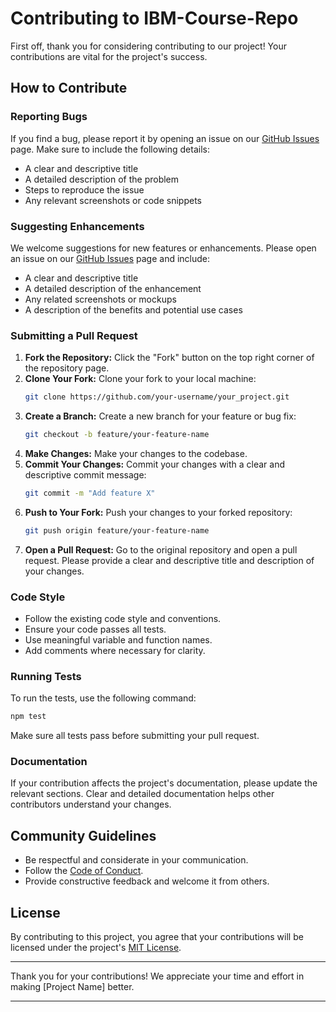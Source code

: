 # Contributing to IBM-Course-Repo


First off, thank you for considering contributing to our project! Your contributions are vital for the project's success.

## How to Contribute

### Reporting Bugs

If you find a bug, please report it by opening an issue on our [GitHub Issues](https://github.com/your_project/issues) page. Make sure to include the following details:

- A clear and descriptive title
- A detailed description of the problem
- Steps to reproduce the issue
- Any relevant screenshots or code snippets

### Suggesting Enhancements

We welcome suggestions for new features or enhancements. Please open an issue on our [GitHub Issues](https://github.com/your_project/issues) page and include:

- A clear and descriptive title
- A detailed description of the enhancement
- Any related screenshots or mockups
- A description of the benefits and potential use cases

### Submitting a Pull Request

1. **Fork the Repository:** Click the "Fork" button on the top right corner of the repository page.
2. **Clone Your Fork:** Clone your fork to your local machine:
   ```bash
   git clone https://github.com/your-username/your_project.git
   ```
3. **Create a Branch:** Create a new branch for your feature or bug fix:
   ```bash
   git checkout -b feature/your-feature-name
   ```
4. **Make Changes:** Make your changes to the codebase.
5. **Commit Your Changes:** Commit your changes with a clear and descriptive commit message:
   ```bash
   git commit -m "Add feature X"
   ```
6. **Push to Your Fork:** Push your changes to your forked repository:
   ```bash
   git push origin feature/your-feature-name
   ```
7. **Open a Pull Request:** Go to the original repository and open a pull request. Please provide a clear and descriptive title and description of your changes.

### Code Style

- Follow the existing code style and conventions.
- Ensure your code passes all tests.
- Use meaningful variable and function names.
- Add comments where necessary for clarity.

### Running Tests

To run the tests, use the following command:

```bash
npm test
```

Make sure all tests pass before submitting your pull request.

### Documentation

If your contribution affects the project's documentation, please update the relevant sections. Clear and detailed documentation helps other contributors understand your changes.

## Community Guidelines

- Be respectful and considerate in your communication.
- Follow the [Code of Conduct](CODE_OF_CONDUCT.md).
- Provide constructive feedback and welcome it from others.

## License

By contributing to this project, you agree that your contributions will be licensed under the project's [MIT License](LICENSE).

---

Thank you for your contributions! We appreciate your time and effort in making [Project Name] better.

---
